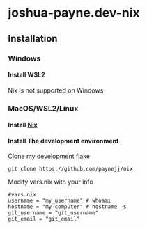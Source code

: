 # joshua-payne.dev-nix

## Installation

### Windows

#### Install WSL2

Nix is not supported on Windows

### MacOS/WSL2/Linux

#### Install [Nix](https://nixos.org/download)

#### Install The development environment

Clone my development flake

```
git clone https://github.com/paynejj/nix
```

Modify vars.nix with your info

```
#vars.nix
username = "my_username" # whoami
hostname = "my-computer" # hostname -s
git_username = "git_username"
git_email = "git_email"
```
